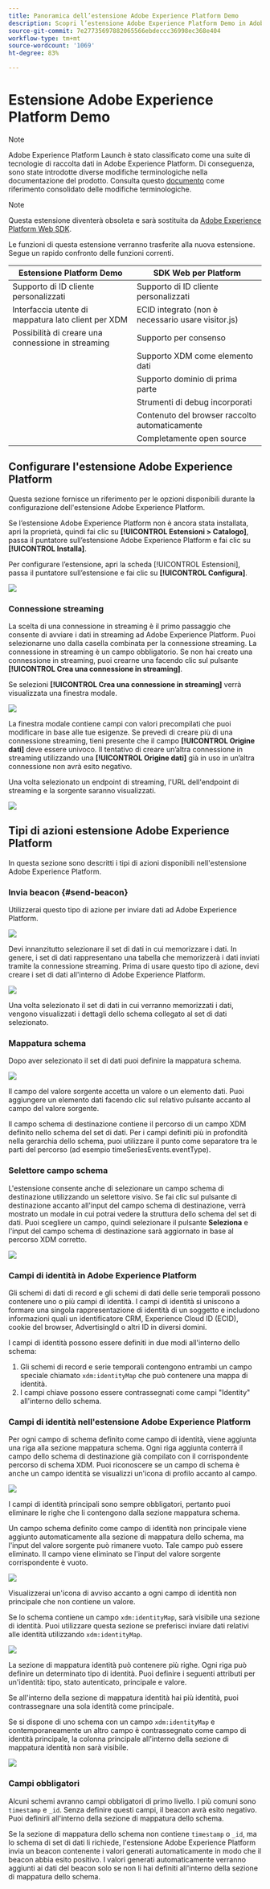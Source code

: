 ```yaml
---
title: Panoramica dell’estensione Adobe Experience Platform Demo
description: Scopri l’estensione Adobe Experience Platform Demo in Adobe Experience Platform.
source-git-commit: 7e27735697882065566ebdeccc36998ec368e404
workflow-type: tm+mt
source-wordcount: '1069'
ht-degree: 83%

---
```


# Estensione Adobe Experience Platform Demo

>[!NOTE]
>
>Adobe Experience Platform Launch è stato classificato come una suite di tecnologie di raccolta dati in Adobe Experience Platform. Di conseguenza, sono state introdotte diverse modifiche terminologiche nella documentazione del prodotto. Consulta questo [documento](../../../term-updates.md) come riferimento consolidato delle modifiche terminologiche.

>[!NOTE]
>
>Questa estensione diventerà obsoleta e sarà sostituita da [Adobe Experience Platform Web SDK](../sdk/overview.md).

Le funzioni di questa estensione verranno trasferite alla nuova estensione. Segue un rapido confronto delle funzioni correnti.

| Estensione Platform Demo | SDK Web per Platform |
| ------------------ | ----------- |
| Supporto di ID cliente personalizzati | Supporto di ID cliente personalizzati |
| Interfaccia utente di mappatura lato client per XDM | ECID integrato (non è necessario usare visitor.js) |
| Possibilità di creare una connessione in streaming | Supporto per consenso |
|  | Supporto XDM come elemento dati |
|  | Supporto dominio di prima parte |
|  | Strumenti di debug incorporati |
|  | Contenuto del browser raccolto automaticamente |
|  | Completamente open source |


## Configurare l&#39;estensione Adobe Experience Platform

Questa sezione fornisce un riferimento per le opzioni disponibili durante la configurazione dell&#39;estensione Adobe Experience Platform.

Se l’estensione Adobe Experience Platform non è ancora stata installata, apri la proprietà, quindi fai clic su **[!UICONTROL Estensioni > Catalogo]**, passa il puntatore sull’estensione Adobe Experience Platform e fai clic su **[!UICONTROL Installa]**.

Per configurare l’estensione, apri la scheda [!UICONTROL Estensioni], passa il puntatore sull’estensione e fai clic su **[!UICONTROL Configura]**.

![](../../../images/adobe-experience-platform-extension-configuration.png)

### Connessione streaming

La scelta di una connessione in streaming è il primo passaggio che consente di avviare i dati in streaming ad Adobe Experience Platform. Puoi selezionarne uno dalla casella combinata per la connessione streaming. La connessione in streaming è un campo obbligatorio. Se non hai creato una connessione in streaming, puoi crearne una facendo clic sul pulsante **[!UICONTROL Crea una connessione in streaming]**.

Se selezioni **[!UICONTROL Crea una connessione in streaming]** verrà visualizzata una finestra modale.

![](../../../images/adobe-experienc-platform-create-streaming-connection.png)

La finestra modale contiene campi con valori precompilati che puoi modificare in base alle tue esigenze. Se prevedi di creare più di una connessione streaming, tieni presente che il campo **[!UICONTROL Origine dati]** deve essere univoco. Il tentativo di creare un’altra connessione in streaming utilizzando una **[!UICONTROL Origine dati]** già in uso in un’altra connessione non avrà esito negativo.

Una volta selezionato un endpoint di streaming, l&#39;URL dell&#39;endpoint di streaming e la sorgente saranno visualizzati.

![](../../../images/adobe-experience-platform-streaming-endpoint-selected.png)

## Tipi di azioni estensione Adobe Experience Platform

In questa sezione sono descritti i tipi di azioni disponibili nell&#39;estensione Adobe Experience Platform.

### Invia beacon {#send-beacon}

Utilizzerai questo tipo di azione per inviare dati ad Adobe Experience Platform.

![](../../../images/adobe-experience-platform-send-beacon-dataset.png)

Devi innanzitutto selezionare il set di dati in cui memorizzare i dati. In genere, i set di dati rappresentano una tabella che memorizzerà i dati inviati tramite la connessione streaming. Prima di usare questo tipo di azione, devi creare i set di dati all&#39;interno di Adobe Experience Platform.

![](../../../images/adobe-experience-platform-send-beacon-dataset-selected1.png)

Una volta selezionato il set di dati in cui verranno memorizzati i dati, vengono visualizzati i dettagli dello schema collegato al set di dati selezionato.

### Mappatura schema

Dopo aver selezionato il set di dati puoi definire la mappatura schema.

![](../../../images/adobe-experience-platform-send-beacon-schema-mapping.png)

Il campo del valore sorgente accetta un valore o un elemento dati. Puoi aggiungere un elemento dati facendo clic sul relativo pulsante accanto al campo del valore sorgente.

Il campo schema di destinazione contiene il percorso di un campo XDM definito nello schema del set di dati. Per i campi definiti più in profondità nella gerarchia dello schema, puoi utilizzare il punto come separatore tra le parti del percorso (ad esempio timeSeriesEvents.eventType).

### Selettore campo schema

L&#39;estensione consente anche di selezionare un campo schema di destinazione utilizzando un selettore visivo. Se fai clic sul pulsante di destinazione accanto all&#39;input del campo schema di destinazione, verrà mostrato un modale in cui potrai vedere la struttura dello schema del set di dati. Puoi scegliere un campo, quindi selezionare il pulsante **Seleziona** e l&#39;input del campo schema di destinazione sarà aggiornato in base al percorso XDM corretto.

![](../../../images/adobe-experience-platform-send-beacon-schema-field-selector.png)

### Campi di identità in Adobe Experience Platform

Gli schemi di dati di record e gli schemi di dati delle serie temporali possono contenere uno o più campi di identità. I campi di identità si uniscono a formare una singola rappresentazione di identità di un soggetto e includono informazioni quali un identificatore CRM, Experience Cloud ID (ECID), cookie del browser, AdvertisingId o altri ID in diversi domini.

I campi di identità possono essere definiti in due modi all&#39;interno dello schema:

1. Gli schemi di record e serie temporali contengono entrambi un campo speciale chiamato `xdm:identityMap` che può contenere una mappa di identità.
1. I campi chiave possono essere contrassegnati come campi &quot;Identity&quot; all&#39;interno dello schema.

### Campi di identità nell&#39;estensione Adobe Experience Platform

Per ogni campo di schema definito come campo di identità, viene aggiunta una riga alla sezione mappatura schema. Ogni riga aggiunta conterrà il campo dello schema di destinazione già compilato con il corrispondente percorso di schema XDM. Puoi riconoscere se un campo di schema è anche un campo identità se visualizzi un&#39;icona di profilo accanto al campo.

![](../../../images/adobe-experience-platform-send-beacon-identity-field.png)

I campi di identità principali sono sempre obbligatori, pertanto puoi eliminare le righe che li contengono dalla sezione mappatura schema.

Un campo schema definito come campo di identità non principale viene aggiunto automaticamente alla sezione di mappatura dello schema, ma l&#39;input del valore sorgente può rimanere vuoto. Tale campo può essere eliminato. Il campo viene eliminato se l&#39;input del valore sorgente corrispondente è vuoto.

![](../../../images/adobe-experience-platform-send-beacon-identity-field-warning.png)

Visualizzerai un&#39;icona di avviso accanto a ogni campo di identità non principale che non contiene un valore.

Se lo schema contiene un campo `xdm:identityMap`, sarà visibile una sezione di identità. Puoi utilizzare questa sezione se preferisci inviare dati relativi alle identità utilizzando `xdm:identityMap`.

![](../../../images/adobe-experience-platform-send-beacon-identity-section.png)

La sezione di mappatura identità può contenere più righe. Ogni riga può definire un determinato tipo di identità. Puoi definire i seguenti attributi per un&#39;identità: tipo, stato autenticato, principale e valore.

Se all&#39;interno della sezione di mappatura identità hai più identità, puoi contrassegnare una sola identità come principale.

Se si dispone di uno schema con un campo `xdm:identityMap` e contemporaneamente un altro campo è contrassegnato come campo di identità principale, la colonna principale all&#39;interno della sezione di mappatura identità non sarà visibile.

![](../../../images/adobe-experience-platform-send-beacon-identity-section-not-primary.png)

### Campi obbligatori

Alcuni schemi avranno campi obbligatori di primo livello. I più comuni sono `timestamp` e `_id`. Senza definire questi campi, il beacon avrà esito negativo. Puoi definirli all&#39;interno della sezione di mappatura dello schema.

Se la sezione di mappatura dello schema non contiene `timestamp` o `_id`, ma lo schema di set di dati li richiede, l&#39;estensione Adobe Experience Platform invia un beacon contenente i valori generati automaticamente in modo che il beacon abbia esito positivo. I valori generati automaticamente verranno aggiunti ai dati del beacon solo se non li hai definiti all&#39;interno della sezione di mappatura dello schema.
